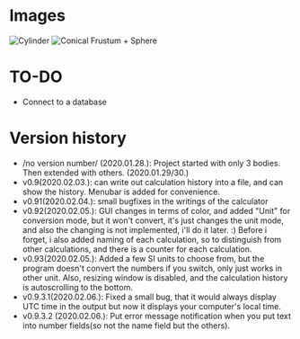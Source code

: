 # Images
![Cylinder](https://files.catbox.moe/urdr08.PNG)
![Conical Frustum + Sphere](https://files.catbox.moe/90bnnh.PNG)
# TO-DO
- Connect to a database
# Version history
- /no version number/ (2020.01.28.): Project started with only 3 bodies. Then extended with others. (2020.01.29/30.)
- v0.9(2020.02.03.): can write out calculation history into a file, and can show the history. Menubar is added for convenience.
- v0.91(2020.02.04.): small bugfixes in the writings of the calculator
- v0.92(2020.02.05.): GUI changes in terms of color, and added "Unit" for conversion mode, but it won't convert, it's just changes the unit mode, and also the changing is not implemented, i'll do it later. :) Before i forget, i also added naming of each calculation, so to distinguish from other calculations, and there is a counter for each calculation.
- v0.93(2020.02.05.): Added a few SI units to choose from, but the program doesn't convert the numbers if you switch, only just works in other unit. Also, resizing window is disabled, and the calculation history is autoscrolling to the bottom.
- v0.9.3.1(2020.02.06.): Fixed a small bug, that it would always display UTC time in the output but now it displays your computer's local time.
- v0.9.3.2 (2020.02.06.): Put error message notification when you put text into number fields(so not the name field but the others).


